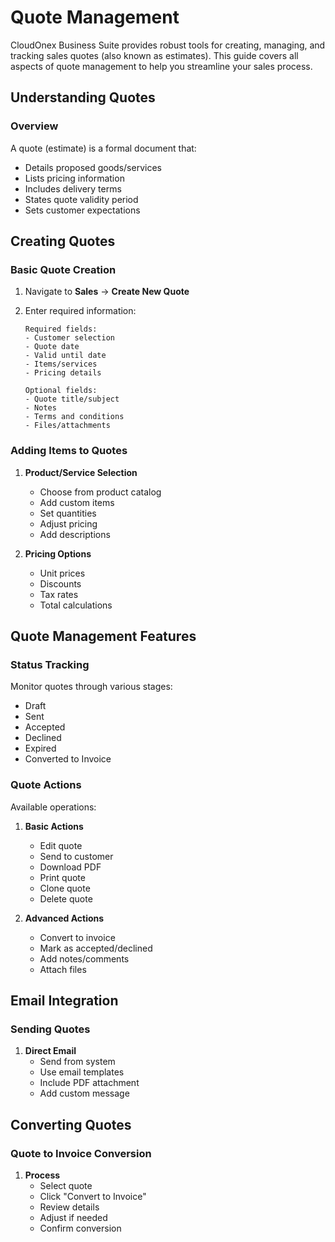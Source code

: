 # Quote Management

CloudOnex Business Suite provides robust tools for creating, managing, and tracking sales quotes (also known as estimates). This guide covers all aspects of quote management to help you streamline your sales process.

## Understanding Quotes

### Overview

A quote (estimate) is a formal document that:

- Details proposed goods/services
- Lists pricing information
- Includes delivery terms
- States quote validity period
- Sets customer expectations

## Creating Quotes

### Basic Quote Creation

1.  Navigate to **Sales** → **Create New Quote**
2.  Enter required information:

        Required fields:
        - Customer selection
        - Quote date
        - Valid until date
        - Items/services
        - Pricing details

        Optional fields:
        - Quote title/subject
        - Notes
        - Terms and conditions
        - Files/attachments

### Adding Items to Quotes

1.  **Product/Service Selection**

    - Choose from product catalog
    - Add custom items
    - Set quantities
    - Adjust pricing
    - Add descriptions

2.  **Pricing Options**

    - Unit prices
    - Discounts
    - Tax rates
    - Total calculations

## Quote Management Features

### Status Tracking

Monitor quotes through various stages:

- Draft
- Sent
- Accepted
- Declined
- Expired
- Converted to Invoice

### Quote Actions

Available operations:

1.  **Basic Actions**

    - Edit quote
    - Send to customer
    - Download PDF
    - Print quote
    - Clone quote
    - Delete quote

2.  **Advanced Actions**

    - Convert to invoice
    - Mark as accepted/declined
    - Add notes/comments
    - Attach files

## Email Integration

### Sending Quotes

1.  **Direct Email**
    - Send from system
    - Use email templates
    - Include PDF attachment
    - Add custom message

## Converting Quotes

### Quote to Invoice Conversion

1.  **Process**
    - Select quote
    - Click "Convert to Invoice"
    - Review details
    - Adjust if needed
    - Confirm conversion
